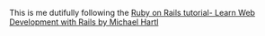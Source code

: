 This is me dutifully following the <a href="https://www.railstutorial.org/book/toy_app">Ruby on Rails tutorial- Learn Web Development with Rails by Michael Hartl</a>
